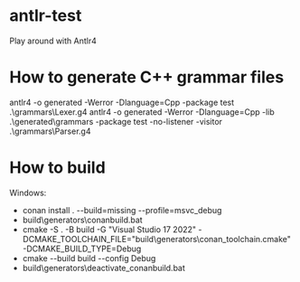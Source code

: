 # antlr-test
Play around with Antlr4

# How to generate C++ grammar files
antlr4 -o generated -Werror -Dlanguage=Cpp -package test .\grammars\Lexer.g4
antlr4 -o generated -Werror -Dlanguage=Cpp -lib .\generated\grammars -package test -no-listener -visitor .\grammars\Parser.g4

# How to build
Windows:

- conan install . --build=missing --profile=msvc_debug
- build\generators\conanbuild.bat
- cmake -S . -B build -G "Visual Studio 17 2022" -DCMAKE_TOOLCHAIN_FILE="build\generators\conan_toolchain.cmake" -DCMAKE_BUILD_TYPE=Debug
- cmake --build build --config Debug
- build\generators\deactivate_conanbuild.bat
